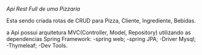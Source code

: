 *Api Rest Full de uma Pizzaria*

Esta sendo criada rotas de CRUD para Pizza, Cliente, Ingrediente, Bebidas.

a Api possui arquitetura MVC(Controller, Model, Repository) utilizando as dependencias Spring Framework: 
-spring web;
-spring JPA;
-Driver Mysql;
-Thymeleaf;
-Dev Tools.

